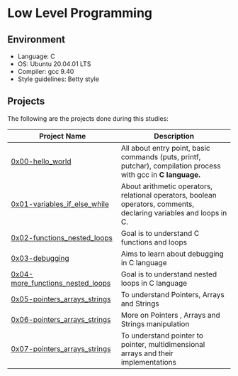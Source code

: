 # Low Level Programming

## Environment

* Language: C
* OS: Ubuntu 20.04.01 LTS
* Compiler: gcc 9.40
* Style guidelines: Betty style

## Projects

The following are the projects done during this studies:

Project Name | Description
 --- | ---
[0x00-hello_world](https://github.com/Austinuc/alx-low_level_programming/tree/master/0x00-hello_world) | All about entry point, basic commands (puts, printf, putchar), compilation process with gcc in **C language.**
 [0x01-variables_if_else_while](https://github.com/Austinuc/alx-low_level_programming/tree/master/0x01-variables_if_else_while) | About arithmetic operators, relational operators, boolean operators, comments, declaring variables and loops in C.
 [0x02-functions_nested_loops](https://github.com/Austinuc/alx-low_level_programming/tree/master/0x02-functions_nested_loops) | Goal is to understand C functions and loops
 [0x03-debugging](https://github.com/Austinuc/alx-low_level_programming/tree/master/0x03-debugging) | Aims to learn about debugging in C language
 [0x04-more_functions_nested_loops](https://github.com/Austinuc/alx-low_level_programming/tree/master/0x04-more_functions_nested_loops) | Goal is to understand nested loops in C language
 [0x05-pointers_arrays_strings](https://github.com/Austinuc/alx-low_level_programming/tree/master/0x05-pointers_arrays_strings) | To understand Pointers, Arrays and Strings
 [0x06-pointers_arrays_strings]() | More on Pointers , Arrays and Strings manipulation
 [0x07-pointers_arrays_strings]() | To understand pointer to pointer, multidimensional arrays and their implementations

